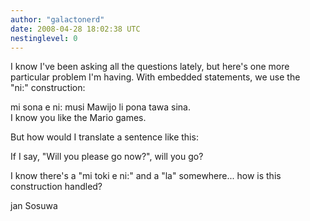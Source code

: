 ```yaml
---
author: "galactonerd"
date: 2008-04-28 18:02:38 UTC
nestinglevel: 0
---
```

I know I've been asking all the questions lately, but here's one more  
particular problem I'm having. With embedded statements, we use the  
"ni:" construction:  
  
mi sona e ni: musi Mawijo li pona tawa sina.  
I know you like the Mario games.  
  
But how would I translate a sentence like this:  
  
If I say, "Will you please go now?", will you go?  
  
I know there's a "mi toki e ni:" and a "la" somewhere... how is this  
construction handled?  
  
jan Sosuwa